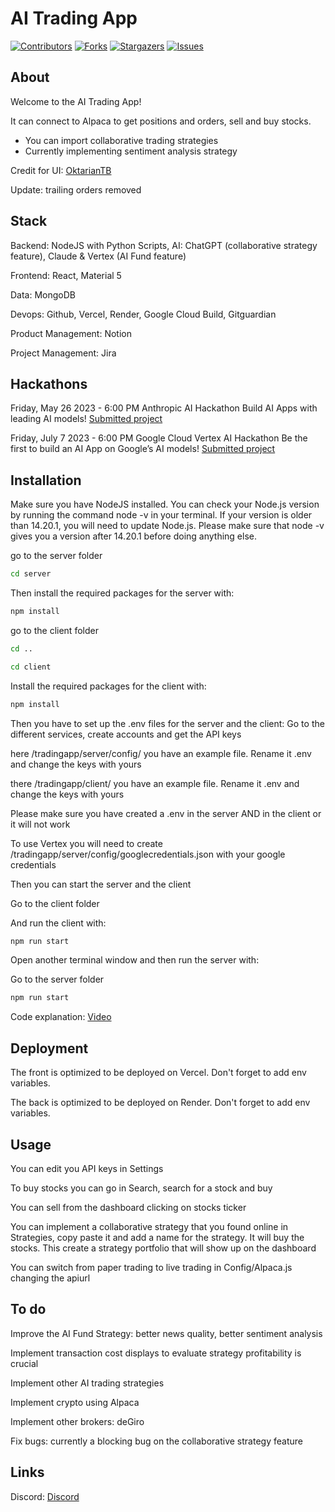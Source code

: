 # AI Trading App

[![Contributors][contributors-shield]][contributors-url]
[![Forks][forks-shield]][forks-url]
[![Stargazers][stars-shield]][stars-url]
[![Issues][issues-shield]][issues-url]



## About
Welcome to the AI Trading App!

It can connect to Alpaca to get positions and orders, sell and buy stocks.
- You can import collaborative trading strategies
- Currently implementing sentiment analysis strategy

Credit for UI: [OktarianTB](https://github.com/OktarianTB/stock-trading-simulator)

Update: trailing orders removed

## Stack
Backend: NodeJS with Python Scripts, AI: ChatGPT (collaborative strategy feature), Claude & Vertex (AI Fund feature)

Frontend: React,  Material 5

Data: MongoDB

Devops: Github, Vercel, Render, Google Cloud Build, Gitguardian

Product Management: Notion

Project Management: Jira

## Hackathons
Friday, May 26 2023 - 6:00 PM
Anthropic AI Hackathon
Build AI Apps with leading AI models!
[Submitted project](https://lablab.ai/event/anthropic-ai-hackathon/ai-traders/ai-trading-app)

Friday, July 7 2023 - 6:00 PM
Google Cloud Vertex AI Hackathon
Be the first to build an AI App on Google’s AI models!
[Submitted project](https://lablab.ai/event/google-vertex-ai-hackathon/ai-traders/ai-traders)


## Installation
Make sure you have NodeJS installed. You can check your Node.js version by running the command node -v in your terminal. If your version is older than 14.20.1, you will need to update Node.js. Please make sure that node -v gives you a version after 14.20.1 before doing anything else. 



go to the server folder
```sh
cd server
```


Then install the required packages for the server with:

```sh
npm install
```

go to the client folder
```sh
cd ..
```
```sh
cd client
```

Install the required packages for the client with:
```sh
npm install
```



Then you have to set up the .env files for the server and the client:
Go to the different services, create accounts and get the API keys

here  /tradingapp/server/config/ you have an example file. Rename it .env and change the keys with yours

there /tradingapp/client/  you have an example file. Rename it .env and change the keys with yours


Please make sure you have created a .env in the server AND in the client or it will not work

To use Vertex you will need to create /tradingapp/server/config/googlecredentials.json with your google credentials



Then you can start the server and the client

Go to the client folder

And run the client with:
```sh
npm run start
```

Open another terminal window and then run the server with:

Go to the server folder

```sh
npm run start
```

Code explanation: [Video](https://www.loom.com/share/2411f7d34ea1491ab22c166957e107de) 



## Deployment
The front is optimized to be deployed on Vercel. Don't forget to add env variables.

The back is optimized to be deployed on Render. Don't forget to add env variables.

## Usage

You can edit you API keys in Settings

To buy stocks you can go in Search, search for a stock and buy

You can sell from the dashboard clicking on stocks ticker

You can implement a collaborative strategy that you found online in Strategies, copy paste it and add a name for the strategy. It will buy the stocks. This create a strategy portfolio that will show up on the dashboard

You can switch from paper trading to live trading in Config/Alpaca.js changing the apiurl



## To do

Improve the AI Fund Strategy: better news quality, better sentiment analysis

Implement transaction cost displays to evaluate strategy profitability is crucial

Implement other AI trading strategies

Implement crypto using Alpaca

Implement other brokers: deGiro

Fix bugs: currently a blocking bug on the collaborative strategy feature

## Links

Discord: [Discord](https://discord.gg/Neu7KBrhV3)

<!-- Badges -->
[contributors-shield]: https://img.shields.io/github/contributors/Louvivien/tradingapp.svg?style=for-the-badge
[contributors-url]: https://github.com/Louvivien/tradingapp/graphs/contributors
[forks-shield]: https://img.shields.io/github/forks/Louvivien/tradingapp.svg?style=for-the-badge
[forks-url]: https://github.com/Louvivien/tradingapp/network/members
[stars-shield]: https://img.shields.io/github/stars/Louvivien/tradingapp.svg?style=for-the-badge
[stars-url]: https://github.com/Louvivien/tradingapp/stargazers
[issues-shield]: https://img.shields.io/github/issues/Louvivien/tradingapp.svg?style=for-the-badge
[issues-url]: https://github.com/Louvivien/tradingapp/issues
[license-shield]: https://img.shields.io/github/license/Louvivien/tradingapp.svg?style=for-the-badge
[license-url]: https://github.com/Louvivien/tradingapp/blob/master/LICENSE.txt
[linkedin-shield]: https://img.shields.io/badge/-LinkedIn-black.svg?style=for-the-badge&logo=linkedin&colorB=555
[linkedin-url]: https://www.linkedin.com/in/vivienrichaud/
[nodejs-shield]: https://img.shields.io/badge/node.js-6DA55F?style=for-the-badge&logo=node.js&logoColor=white
[nodejs-url]: https://nodejs.org/
[react-shield]: https://img.shields.io/badge/React


